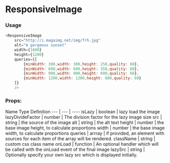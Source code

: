 # ResponsiveImage


### Usage
```javascript
<ResponsiveImage
    src="http://i.magaimg.net/img/frh.jpg"
    alt="A gorgeous sunset"
    width={1600}
    height={1200}
    queries={[
        {minWidth: 300,width: 300,height: 250,quality: 60},
        {minWidth: 600,width: 600,height: 350,quality: 60},
        {minWidth: 900,width: 900,height: 600,quality: 60},
        {minWidth: 1200,width: 1200,height: 800,quality: 60}
    ]}
    />
```

### Props:

Name    Type  Definition
--- | --- | ----
isLazy | boolean | lazy load the image
lazyDivideFactor | number | The division factor for the lazy image size
src | string | the source of the image
alt | string | the alt text
height | number | the base image height, to calculate proportions
width  | number | the base image width, to calculate proportions
queries | arrray | if provided, an <picture/> element with sources for each item of the array will be rendered.
className | string | custom css class name
onLoad | function | An optional handler which will be called with the onLoad event of the final image
lazySrc  | string | Optionally specify your own lazy src which is displayed initially.
